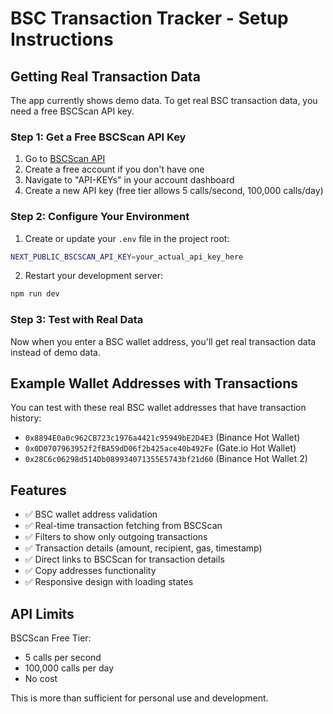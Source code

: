 # BSC Transaction Tracker - Setup Instructions

## Getting Real Transaction Data

The app currently shows demo data. To get real BSC transaction data, you need a free BSCScan API key.

### Step 1: Get a Free BSCScan API Key

1. Go to [BSCScan API](https://bscscan.com/apis)
2. Create a free account if you don't have one
3. Navigate to "API-KEYs" in your account dashboard
4. Create a new API key (free tier allows 5 calls/second, 100,000 calls/day)

### Step 2: Configure Your Environment

1. Create or update your `.env` file in the project root:
```bash
NEXT_PUBLIC_BSCSCAN_API_KEY=your_actual_api_key_here
```

2. Restart your development server:
```bash
npm run dev
```

### Step 3: Test with Real Data

Now when you enter a BSC wallet address, you'll get real transaction data instead of demo data.

## Example Wallet Addresses with Transactions

You can test with these real BSC wallet addresses that have transaction history:

- `0x8894E0a0c962CB723c1976a4421c95949bE2D4E3` (Binance Hot Wallet)
- `0x0D0707963952f2fBA59dD06f2b425ace40b492Fe` (Gate.io Hot Wallet)
- `0x28C6c06298d514Db089934071355E5743bf21d60` (Binance Hot Wallet 2)

## Features

- ✅ BSC wallet address validation
- ✅ Real-time transaction fetching from BSCScan
- ✅ Filters to show only outgoing transactions
- ✅ Transaction details (amount, recipient, gas, timestamp)
- ✅ Direct links to BSCScan for transaction details
- ✅ Copy addresses functionality
- ✅ Responsive design with loading states

## API Limits

BSCScan Free Tier:
- 5 calls per second
- 100,000 calls per day
- No cost

This is more than sufficient for personal use and development.